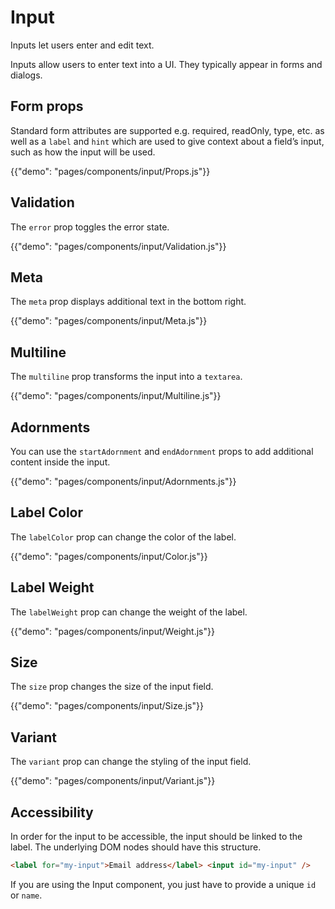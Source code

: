 # Input

<p class="description">Inputs let users enter and edit text.</p>

Inputs allow users to enter text into a UI. They typically appear in forms and dialogs.

## Form props

Standard form attributes are supported e.g. required, readOnly, type, etc. as well as a `label` and `hint`
which are used to give context about a field’s input, such as how the input will be used.

{{"demo": "pages/components/input/Props.js"}}

## Validation

The `error` prop toggles the error state.

{{"demo": "pages/components/input/Validation.js"}}

## Meta

The `meta` prop displays additional text in the bottom right.

{{"demo": "pages/components/input/Meta.js"}}

## Multiline

The `multiline` prop transforms the input into a `textarea`.

{{"demo": "pages/components/input/Multiline.js"}}

## Adornments

You can use the `startAdornment` and `endAdornment` props to add additional content inside the input.

{{"demo": "pages/components/input/Adornments.js"}}

## Label Color

The `labelColor` prop can change the color of the label.

{{"demo": "pages/components/input/Color.js"}}

## Label Weight

The `labelWeight` prop can change the weight of the label.

{{"demo": "pages/components/input/Weight.js"}}

## Size

The `size` prop changes the size of the input field.

{{"demo": "pages/components/input/Size.js"}}

## Variant

The `variant` prop can change the styling of the input field.

{{"demo": "pages/components/input/Variant.js"}}

## Accessibility

In order for the input to be accessible, the input should be linked to the label. The underlying DOM nodes should have this structure.

```html
<label for="my-input">Email address</label> <input id="my-input" />
```

If you are using the Input component, you just have to provide a unique `id` or `name`.
